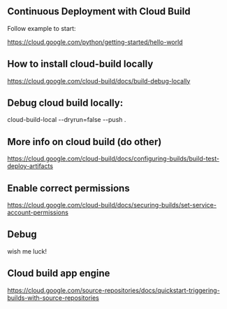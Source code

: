 ## Continuous Deployment with Cloud Build

Follow example to start:

https://cloud.google.com/python/getting-started/hello-world

## How to install cloud-build locally

https://cloud.google.com/cloud-build/docs/build-debug-locally

## Debug cloud build locally:

cloud-build-local --dryrun=false --push .

## More info on cloud build (do other)

https://cloud.google.com/cloud-build/docs/configuring-builds/build-test-deploy-artifacts

## Enable correct permissions

https://cloud.google.com/cloud-build/docs/securing-builds/set-service-account-permissions

## Debug
wish me luck!

## Cloud build app engine

https://cloud.google.com/source-repositories/docs/quickstart-triggering-builds-with-source-repositories

